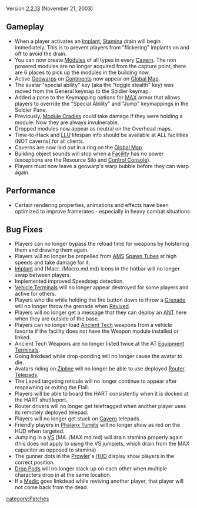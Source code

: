 Version [2.2.13](2.md.2.13) (November 21, 2003)

## Gameplay

- When a player activates an [Implant](../Implant.md),
  [Stamina](../Stamina.md) drain will begin immediately. This is
  to prevent players from "flickering" implants on and off to avoid
  the drain.
- You can now create [Modules](Module.md) of all types in
  every [Cavern](../Cavern.md). The non powered modules are no
  longer acquired from the capture point, there are 6 places to pick
  up the modules in the building now.
- Active [Geowarps](../Geowarp.md) on
  [Continents](../Continent.md) now appear on [Global
  Map](../Global_Map.md).
- The avatar "special ability" key (aka the "toggle stealth" key) was
  moved from the General keymap to the Soldier keymap.
- Added a pane to the Keymapping options for [MAX](../MAX.md)
  armor that allows players to override the "Special Ability" and
  "Jump" keymappings in the Soldier Pane.
- Previously, [Module Cradles](../Module_Cradle.md) could take
  damage if they were holding a module. Now they are always
  invulnerable.
- Dropped modules now appear as neutral on the Overhead maps.
- Time-to-Hack and [LLU](../LLU.md) lifespan info should be
  available at ALL facilities (NOT caverns) for all clients.
- Caverns are now laid out in a ring on the [Global
  Map](../Global_Map.md).
- Building object sounds will stop when a
  [Facility](../Facility.md) has no power (exceptions are the
  Resource Silo and [Control Console](../Control_Console.md)).
- Players must now leave a geowarp's warp bubble before they can warp
  again.

## Performance

- Certain rendering properties, animations and effects have been
  optimized to improve framerates - especially in heavy combat
  situations.

## Bug Fixes

- Players can no longer bypass the reload time for weapons by
  holstering them and drawing them again.
- Players will no longer be propelled from [AMS](../AMS.md)
  [Spawn Tubes](../Spawn_Tube.md) at high speeds and take damage
  for it.
- [Implant](../Implant.md) and [Macr../Macro.md.md) icons in
  the hotbar will no longer swap between players.
- Implemented improved Speedstep detection.
- [Vehicle Terminals](../Vehicle_Terminal.md) will no longer
  appear destroyed for some players and active for others.
- Players who die while holding the fire button down to throw a
  [Grenade](../Grenade.md) will no longer throw the grenade when
  [Revived](../Revive.md).
- Players will no longer get a message that they can deploy an
  [ANT](../ANT.md) here when they are outside of the base.
- Players can no longer load [Ancient Tech](../Ancient_Tech.md)
  weapons from a vehicle favorite if the facility does not have the
  Weapon module installed or linked.
- Ancient Tech Weapons are no longer listed twice at the AT [Equipment
  Terminals](../Equipment_Terminal.md).
- Going linkdead while drop-podding will no longer cause the avatar to
  die.
- Avatars riding on [Zipline](../Zipline.md) will no longer be
  able to use deployed [Router](../Router.md)
  [Telepads](../Telepad.md).
- The Lazed targeting reticule will no longer continue to appear after
  respawning or exiting the Flail.
- Players will be able to board the HART consistently when it is
  docked at the HART shuttleport.
- Router drivers will no longer get telefragged when another player
  uses its remotely deployed telepad.
- Players will no longer get stuck on [Cavern](../Cavern.md)
  telepads.
- Friendly players in [Phalanx Turrets](Phalanx_Turret.md)
  will no longer show as red on the HUD when targeted.
- Jumping in a [VS](../VS.md) [MA../MAX.md.md) will drain
  stamina properly again (this does not apply to using the VS
  jumpjets, which drain from the MAX capacitor as opposed to stamina)
- The gunner dots in the [Prowler](../Prowler.md)'s
  [HUD](../HUD.md) display show players in the correct position.
- [Drop Pods](../Drop_Pod.md) will no longer stack up on each
  other when multiple characters drop in at the same location.
- If a [Medic](Medic.md) goes linkdead while reviving another
  player, that player will not come back from the dead.

[category:Patches](category:Patches.md)
